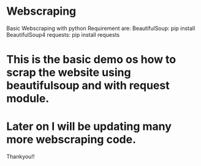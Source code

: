 # Webscraping
Basic Webscraping with python
Requirement are:
BeautifulSoup: pip install BeautifulSoup4
requests: pip install requests


# This is the basic demo os how to scrap the website using beautifulsoup and with request module.
# Later on I will be updating many more webscraping code.

Thankyou!!
